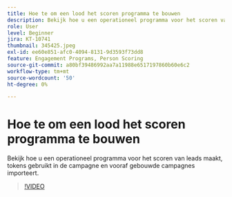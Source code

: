 ```yaml
---
title: Hoe te om een lood het scoren programma te bouwen
description: Bekijk hoe u een operationeel programma voor het scoren van leads maakt, tokens gebruikt in de campagne en vooraf gebouwde campagnes importeert.
role: User
level: Beginner
jira: KT-10741
thumbnail: 345425.jpeg
exl-id: ee60e851-afc0-4094-8131-9d3593f73dd8
feature: Engagement Programs, Person Scoring
source-git-commit: a80bf39486992aa7a11988e6517197860b60e6c2
workflow-type: tm+mt
source-wordcount: '50'
ht-degree: 0%

---
```


# Hoe te om een lood het scoren programma te bouwen

Bekijk hoe u een operationeel programma voor het scoren van leads maakt, tokens gebruikt in de campagne en vooraf gebouwde campagnes importeert.

>[!VIDEO](https://video.tv.adobe.com/v/345425/?quality=12&learn=on)
